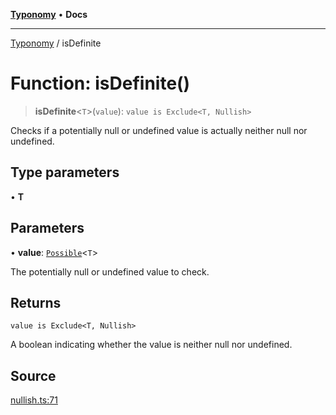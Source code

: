 [**Typonomy**](../README.md) • **Docs**

***

[Typonomy](../globals.md) / isDefinite

# Function: isDefinite()

> **isDefinite**\<`T`\>(`value`): `value is Exclude<T, Nullish>`

Checks if a potentially null or undefined value is actually neither null nor undefined.

## Type parameters

• **T**

## Parameters

• **value**: [`Possible`](../type-aliases/Possible.md)\<`T`\>

The potentially null or undefined value to check.

## Returns

`value is Exclude<T, Nullish>`

A boolean indicating whether the value is neither null nor undefined.

## Source

[nullish.ts:71](https://github.com/softcraft-development/typonomy/blob/289df70d83b2b1e3049cb23856e86e275cb8aa8a/src/nullish.ts#L71)
